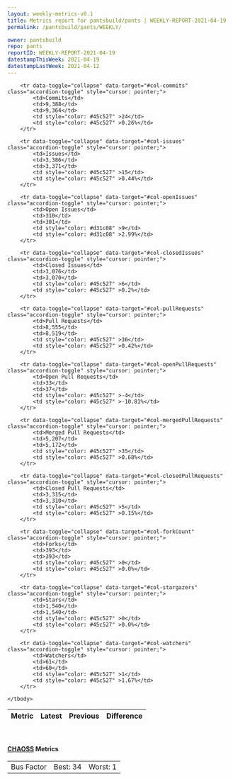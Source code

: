 ```yaml
---
layout: weekly-metrics-v0.1
title: Metrics report for pantsbuild/pants | WEEKLY-REPORT-2021-04-19
permalink: /pantsbuild/pants/WEEKLY/

owner: pantsbuild
repo: pants
reportID: WEEKLY-REPORT-2021-04-19
datestampThisWeek: 2021-04-19
datestampLastWeek: 2021-04-12
---
```




<table class="table table-condensed" style="border-collapse:collapse;">
    <thead>
    <tr>
        <th>Metric</th>
        <th>Latest</th>
        <th>Previous</th>
        <th colspan="2" style="text-align: center;">Difference</th>
    </tr>
    </thead>
    <tbody>

        <tr data-toggle="collapse" data-target="#col-commits" class="accordion-toggle" style="cursor: pointer;">
            <td>Commits</td>
            <td>9,388</td>
            <td>9,364</td>
            <td style="color: #45c527" >24</td>
            <td style="color: #45c527" >0.26%</td>
        </tr>
        
        <tr data-toggle="collapse" data-target="#col-issues" class="accordion-toggle" style="cursor: pointer;">
            <td>Issues</td>
            <td>3,386</td>
            <td>3,371</td>
            <td style="color: #45c527" >15</td>
            <td style="color: #45c527" >0.44%</td>
        </tr>
        
        <tr data-toggle="collapse" data-target="#col-openIssues" class="accordion-toggle" style="cursor: pointer;">
            <td>Open Issues</td>
            <td>310</td>
            <td>301</td>
            <td style="color: #d31c08" >9</td>
            <td style="color: #d31c08" >2.99%</td>
        </tr>
        
        <tr data-toggle="collapse" data-target="#col-closedIssues" class="accordion-toggle" style="cursor: pointer;">
            <td>Closed Issues</td>
            <td>3,076</td>
            <td>3,070</td>
            <td style="color: #45c527" >6</td>
            <td style="color: #45c527" >0.2%</td>
        </tr>
        
        <tr data-toggle="collapse" data-target="#col-pullRequests" class="accordion-toggle" style="cursor: pointer;">
            <td>Pull Requests</td>
            <td>8,555</td>
            <td>8,519</td>
            <td style="color: #45c527" >36</td>
            <td style="color: #45c527" >0.42%</td>
        </tr>
        
        <tr data-toggle="collapse" data-target="#col-openPullRequests" class="accordion-toggle" style="cursor: pointer;">
            <td>Open Pull Requests</td>
            <td>33</td>
            <td>37</td>
            <td style="color: #45c527" >-4</td>
            <td style="color: #45c527" >-10.81%</td>
        </tr>
        
        <tr data-toggle="collapse" data-target="#col-mergedPullRequests" class="accordion-toggle" style="cursor: pointer;">
            <td>Merged Pull Requests</td>
            <td>5,207</td>
            <td>5,172</td>
            <td style="color: #45c527" >35</td>
            <td style="color: #45c527" >0.68%</td>
        </tr>
        
        <tr data-toggle="collapse" data-target="#col-closedPullRequests" class="accordion-toggle" style="cursor: pointer;">
            <td>Closed Pull Requests</td>
            <td>3,315</td>
            <td>3,310</td>
            <td style="color: #45c527" >5</td>
            <td style="color: #45c527" >0.15%</td>
        </tr>
        
        <tr data-toggle="collapse" data-target="#col-forkCount" class="accordion-toggle" style="cursor: pointer;">
            <td>Forks</td>
            <td>393</td>
            <td>393</td>
            <td style="color: #45c527" >0</td>
            <td style="color: #45c527" >0.0%</td>
        </tr>
        
        <tr data-toggle="collapse" data-target="#col-stargazers" class="accordion-toggle" style="cursor: pointer;">
            <td>Stars</td>
            <td>1,540</td>
            <td>1,540</td>
            <td style="color: #45c527" >0</td>
            <td style="color: #45c527" >0.0%</td>
        </tr>
        
        <tr data-toggle="collapse" data-target="#col-watchers" class="accordion-toggle" style="cursor: pointer;">
            <td>Watchers</td>
            <td>61</td>
            <td>60</td>
            <td style="color: #45c527" >1</td>
            <td style="color: #45c527" >1.67%</td>
        </tr>
        
    </tbody>
</table>
<br>
<h4><a target="_blank" href="https://chaoss.community/">CHAOSS</a> Metrics</h4>

<table class="table table-condensed" style="border-collapse:collapse;">
    <tbody>
        <td>Bus Factor</td>
        <td>Best: 34</td>
        <td>Worst: 1</td>
    </tbody>
</table>
